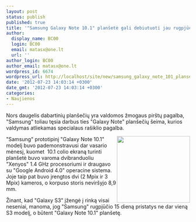 ```yaml
---
layout: post
status: publish
published: true
title: '"Samsung Galaxy Note 10.1" planšetė gali debiutuoti jau rugpjūčio 15-ąją'
author:
  display_name: BC00
  login: BC00
  email: matasx@one.lt
  url: ''
author_login: BC00
author_email: matasx@one.lt
wordpress_id: 6674
wordpress_url: http://localhost/site/new/samsung_galaxy_note_101_plansete_gali_debiutuoti_jau_rugpjucio_15aja/
date: '2012-07-23 14:03:14 +0300'
date_gmt: '2012-07-23 14:03:14 +0300'
categories:
- Naujienos
---
```

<p>
	Nors daugelis dabartinių plan&scaron;ečių yra valdomos žmogaus pir&scaron;tų pagalba, &quot;Samsung&quot; toliau tęsia darbus ties &quot;Galaxy Note&quot; plan&scaron;ečių &scaron;eima, kurios valdymas atliekamas specialaus ra&scaron;iklio pagalba.</p>
<p>
	<img alt="" src="http://technews.lt/userfiles/galaxynote10_1.jpg" style="width: 200px; height: 182px; float: right;" />&quot;Samsung&quot; prototipinį &quot;Galaxy Note 10.1&quot; modelį buvo pademonstravusi dar vasario mėnesį, kuomet&nbsp; 10.1 colio ekraną turinti plan&scaron;etė buvo varoma dvibranduoliu &quot;Xenyos&quot; 1.4 GHz procesoriumi ir draugavo su &quot;Google Android 4.0&quot; operacine sistema. Joje taip pat buvo įrengtos dvi (2 Mpix ir 3 Mpix) kameros, o korpuso storis nevir&scaron;yjo 8,9 mm.</p>
<p>
	Žinant, kad &quot;Galaxy S3&quot; įžengė į rinką visai neseniai, manoma, jog &quot;Samsung&quot; rugpjūčio 15 dieną pristatys ne dar vieną S3 modelį, o būtent &quot;Galaxy Note 10.1&quot; plan&scaron;etę.</p>
